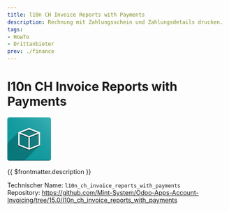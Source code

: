 ```yaml
---
title: l10n CH Invoice Reports with Payments
description: Rechnung mit Zahlungsschein und Zahlungsdetails drucken.
tags:
- HowTo
- Drittanbieter
prev: ./finance
---
```

# l10n CH Invoice Reports with Payments
![icon_oms_box](assets/icon_oms_box.png)

{{ $frontmatter.description }}

Technischer Name: `l10n_ch_invoice_reports_with_payments`\
Repository: <https://github.com/Mint-System/Odoo-Apps-Account-Invoicing/tree/15.0/l10n_ch_invoice_reports_with_payments>
